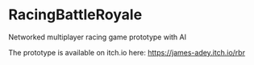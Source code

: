 # RacingBattleRoyale
Networked multiplayer racing game prototype with AI

The prototype is available on itch.io here: https://james-adey.itch.io/rbr
